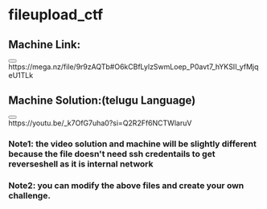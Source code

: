 # fileupload_ctf

## Machine Link: 
<div>
  <button onclick="copyToClipboard('code-block-1')"></button>
</div>
https://mega.nz/file/9r9zAQTb#O6kCBfLylzSwmLoep_P0avt7_hYKSII_yfMjqeU1TLk 

## Machine Solution:(telugu Language)  
<div>
  <button onclick="copyToClipboard('code-block-1')"></button>
</div>
https://youtu.be/_k7OfG7uha0?si=Q2R2Ff6NCTWlaruV

### Note1: the video solution and machine will be slightly different because the file doesn't need ssh credentails to get reverseshell as it is internal network
### Note2: you can modify the above files and create your own challenge.
